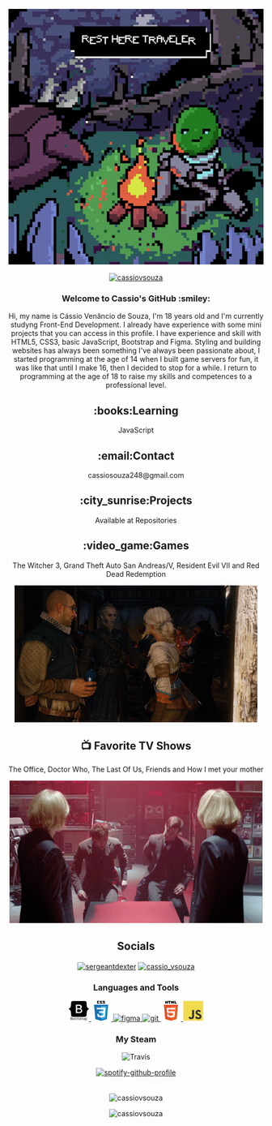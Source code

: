 <div align="center">
<p align="center">
  <img src="fogueira.gif" alt="animated" />
</p>

<p align="center"> <a href="https://github.com/ryo-ma/github-profile-trophy"><img src="https://github-profile-trophy.vercel.app/?username=cassiovsouza" alt="cassiovsouza" /></a> </p>

<h3 align="center">Welcome to Cassio's GitHub :smiley:</h3>

<p align="center">Hi, my name is Cássio Venâncio de Souza, I'm 18 years old and I'm currently studyng Front-End Development. I already have experience with some mini projects that you can access in this profile. I have experience and skill with HTML5, CSS3, basic JavaScript, Bootstrap and Figma. Styling and building websites has always been something I've always been passionate about, I started programming at the age of 14 when I built game servers for fun, it was like that until I make 16, then I decided to stop for a while. I return to programming at the age of 18 to raise my skills and competences to a professional level.<p>

<h2 align="center">:books:Learning </h2>
<p align="center">JavaScript</p>

<h2 align="center">:email:Contact</h2>
<p align="center">cassiosouza248@gmail.com</p>

<h2 align="center">:city_sunrise:Projects</h2>
<p align="center">Available at Repositories</p>

<h2 align="center">:video_game:Games</h2>
<p align="center">The Witcher 3, Grand Theft Auto San Andreas/V, Resident Evil VII and Red Dead Redemption</p>

<p align="center">
  <img src="witcher.gif" alt="animated" />
</p>

<h2 align="center">📺 Favorite TV Shows</h2>
<p align="center"> The Office, Doctor Who, The Last Of Us, Friends and How I met your mother</p>

<p align="center">
  <img src="doctor.gif" alt="animated" />
</p>


<h2 align="center">Socials</h2>
<p align="center">
<a href="https://twitter.com/sergeantdexter" target="blank"><img align="center" src="https://raw.githubusercontent.com/rahuldkjain/github-profile-readme-generator/master/src/images/icons/Social/twitter.svg" alt="sergeantdexter" height="30" width="40" /></a>
<a href="https://instagram.com/cassio_vsouza" target="blank"><img align="center" src="https://raw.githubusercontent.com/rahuldkjain/github-profile-readme-generator/master/src/images/icons/Social/instagram.svg" alt="cassio_vsouza" height="30" width="40" /></a></a>
</p>

<h3 align="center">Languages and Tools</h3>
<p align="center"> <a href="https://getbootstrap.com" target="_blank" rel="noreferrer"> <img src="https://raw.githubusercontent.com/devicons/devicon/master/icons/bootstrap/bootstrap-plain-wordmark.svg" alt="bootstrap" width="40" height="40"/> </a> <a href="https://www.w3schools.com/css/" target="_blank" rel="noreferrer"> <img src="https://raw.githubusercontent.com/devicons/devicon/master/icons/css3/css3-original-wordmark.svg" alt="css3" width="40" height="40"/> </a> <a href="https://www.figma.com/" target="_blank" rel="noreferrer"> <img src="https://www.vectorlogo.zone/logos/figma/figma-icon.svg" alt="figma" width="40" height="40"/> </a> <a href="https://git-scm.com/" target="_blank" rel="noreferrer"> <img src="https://www.vectorlogo.zone/logos/git-scm/git-scm-icon.svg" alt="git" width="40" height="40"/> </a> <a href="https://www.w3.org/html/" target="_blank" rel="noreferrer"> <img src="https://raw.githubusercontent.com/devicons/devicon/master/icons/html5/html5-original-wordmark.svg" alt="html5" width="40" height="40"/> </a> <a href="https://developer.mozilla.org/en-US/docs/Web/JavaScript" target="_blank" rel="noreferrer"> <img src="https://raw.githubusercontent.com/devicons/devicon/master/icons/javascript/javascript-original.svg" alt="javascript" width="40" height="40"/> </a> </p>

<h3 align="center">My Steam</h3>

![Travis](https://steam-stat.vercel.app/api?profileName=dexterLDP)


[![spotify-github-profile](https://spotify-github-profile.vercel.app/api/view?uid=p4cvnfr1lyd5s0f7f8lnhtev2&cover_image=true&theme=default&show_offline=false&background_color=121212&interchange=true)](https://spotify-github-profile.vercel.app/api/view?uid=p4cvnfr1lyd5s0f7f8lnhtev2&redirect=true)<br><br>


<p><img align="center" src="https://github-readme-streak-stats.herokuapp.com/?user=cassiovsouza&" alt="cassiovsouza" /></p>

<p align="center"> <img src="https://komarev.com/ghpvc/?username=cassiovsouza&label=Profile%20views&color=0e75b6&style=flat" alt="cassiovsouza" /> </p>

</div>
